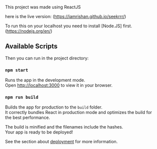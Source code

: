 This project was made using ReactJS

here is the live version: (https://iamrishan.github.io/seekrrr/)

To run this on your localhost you need to install [Node.JS] first.
(https://nodejs.org/en/)

## Available Scripts
Then you can run in the project directory:

### `npm start`

Runs the app in the development mode.\
Open [http://localhost:3000](http://localhost:3000) to view it in your browser.


### `npm run build`

Builds the app for production to the `build` folder.\
It correctly bundles React in production mode and optimizes the build for the best performance.

The build is minified and the filenames include the hashes.\
Your app is ready to be deployed!

See the section about [deployment](https://facebook.github.io/create-react-app/docs/deployment) for more information.